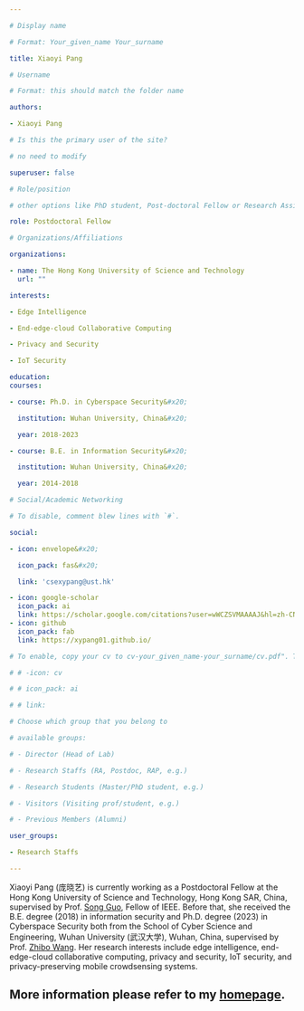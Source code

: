 ```yaml
---

# Display name

# Format: Your_given_name Your_surname

title: Xiaoyi Pang

# Username

# Format: this should match the folder name

authors:

- Xiaoyi Pang

# Is this the primary user of the site?

# no need to modify

superuser: false

# Role/position

# other options like PhD student, Post-doctoral Fellow or Research Assistant, e.g..

role: Postdoctoral Fellow

# Organizations/Affiliations

organizations:

- name: The Hong Kong University of Science and Technology
  url: ""

interests:

- Edge Intelligence

- End-edge-cloud Collaborative Computing

- Privacy and Security

- IoT Security

education:
courses:

- course: Ph.D. in Cyberspace Security&#x20;

  institution: Wuhan University, China&#x20;

  year: 2018-2023

- course: B.E. in Information Security&#x20;

  institution: Wuhan University, China&#x20;

  year: 2014-2018

# Social/Academic Networking

# To disable, comment blew lines with `#`.

social:

- icon: envelope&#x20;

  icon_pack: fas&#x20;

  link: 'csexypang@ust.hk'

- icon: google-scholar
  icon_pack: ai
  link: https://scholar.google.com/citations?user=wWCZSVMAAAAJ&hl=zh-CN&oi=ao
- icon: github 
  icon_pack: fab 
  link: https://xypang01.github.io/

# To enable, copy your cv to cv-your_given_name-your_surname/cv.pdf". To disable, comment blew lines with `#`.

# # -icon: cv

# # icon_pack: ai

# # link:

# Choose which group that you belong to

# available groups:

# - Director (Head of Lab)

# - Research Staffs (RA, Postdoc, RAP, e.g.)

# - Research Students (Master/PhD student, e.g.)

# - Visitors (Visiting prof/student, e.g.)

# - Previous Members (Alumni)

user_groups:

- Research Staffs

---
```


Xiaoyi Pang (庞晓艺) is currently working as a Postdoctoral Fellow at the Hong Kong University of Science and Technology, Hong Kong SAR, China, supervised by Prof. [Song Guo](https://cse.hkust.edu.hk/admin/people/faculty/profile/songguo), Fellow of IEEE. Before that, she received the B.E. degree (2018) in information security and Ph.D. degree (2023) in Cyberspace Security both from the School of Cyber Science and Engineering, Wuhan University (武汉大学), Wuhan, China, supervised by Prof. [Zhibo Wang](https://person.zju.edu.cn/en/zhibowang). Her research interests include edge intelligence, end-edge-cloud collaborative computing, privacy and security, IoT security, and privacy-preserving mobile crowdsensing systems.

## More information please refer to my [homepage](https://xypang01.github.io/).
